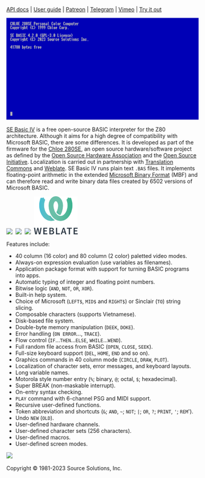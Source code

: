 [API docs](https://source-solutions.github.io/sebasic4/api/) | [User guide](https://github.com/source-solutions/sebasic4/wiki) | [Patreon](https://www.patreon.com/chloe280se) | [Telegram](https://t.me/chloe280seug) | [Vimeo](https://vimeo.com/chloecorp) | [Try it out](https://source-solutions.github.io/sebasic4/emu/)

![SE Basic 4.2.0](/images/sebasic4-2.png)

[SE Basic IV](https://source-solutions.github.io/sebasic4/) is a free open-source BASIC interpreter for the Z80 architecture. Although it aims for a high degree of compatibility with Microsoft BASIC, there are some differences. It is developed as part of the firmware for the [Chloe 280SE](https://www.patreon.com/chloe280se), an open source hardware/software project as defined by the [Open Source Hardware Association](https://www.oshwa.org/) and the [Open Source Initiative](https://opensource.org/). Localization is carried out in partnership with [Translation Commons](https://translationcommons.org/) and [Weblate](https://hosted.weblate.org/engage/sebasic4/). SE Basic IV runs plain text `.BAS` files. It implements floating-point arithmetic in the extended [Microsoft Binary Format](https://github.com/source-solutions/sebasic4/wiki/Technical-reference#microsoft-binary-format-extended) (MBF) and can therefore read and write binary data files created by 6502 versions of Microsoft BASIC.  

<img src="images/oshw-logo-800-px.png" style="width:112px"/>&nbsp;&nbsp;<img src="images/osi_standard_logo_0.png" style="width:100px"/>&nbsp;&nbsp;<img src="images/TC-logo.png" style="width:200px"/>&nbsp;&nbsp;<img src="images/weblate_logo.png" style="height:100px"/> 

Features include:

* 40 column (16 color) and 80 column (2 color) paletted video modes.
* Always-on expression evaluation (use variables as filenames).
* Application package format with support for turning BASIC programs into apps.
* Automatic typing of integer and floating point numbers.
* Bitwise logic (`AND`, `NOT`, `OR`, `XOR`).
* Built-in help system.
* Choice of Microsoft (`LEFT$`, `MID$` and `RIGHT$`) or Sinclair (`TO`) string slicing.
* Composable characters (supports Vietnamese).
* Disk-based file system.
* Double-byte memory manipulation (`DEEK`, `DOKE`).
* Error handling (`ON ERROR`…, `TRACE`).
* Flow control (`IF`…`THEN`…`ELSE`, `WHILE`…`WEND`).
* Full random file access from BASIC (`OPEN`, `CLOSE`, `SEEK`).
* Full-size keyboard support (`DEL`, `HOME`, `END` and so on).
* Graphics commands in 40 column mode (`CIRCLE`, `DRAW`, `PLOT`).
* Localization of character sets, error messages, and keyboard layouts.
* Long variable names.
* Motorola style number entry (`%`; binary, `@`; octal, `$`; hexadecimal).
* Super BREAK (non-maskable interrupt).
* On-entry syntax checking.
* `PLAY` command with 6-channel PSG and MIDI support.
* Recursive user-defined functions.
* Token abbreviation and shortcuts (`&`; `AND`, `~`; `NOT`; `|`; `OR`, `?`; `PRINT`, `'`; `REM`').
* Undo `NEW` (`OLD`).
* User-defined hardware channels.
* User-defined character sets (256 characters).
* User-defined macros.
* User-defined screen modes.

<img src="images/ssi.png"/>

Copyright © 1981-2023 Source Solutions, Inc.

<a rel="me" href="https://hachyderm.io/@aowendev"></a>
